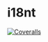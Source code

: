 # i18nt

[![Coveralls][coveralls-image]][coveralls-url]


[coveralls-image]: https://img.shields.io/coveralls/iGdea/i18nt.svg
[coveralls-url]: https://coveralls.io/github/iGdea/i18nt
